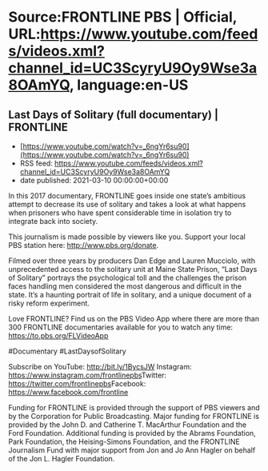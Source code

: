 # Source:FRONTLINE PBS | Official, URL:https://www.youtube.com/feeds/videos.xml?channel_id=UC3ScyryU9Oy9Wse3a8OAmYQ, language:en-US

## Last Days of Solitary (full documentary) | FRONTLINE
 - [https://www.youtube.com/watch?v=_6ngYr6su90](https://www.youtube.com/watch?v=_6ngYr6su90)
 - RSS feed: https://www.youtube.com/feeds/videos.xml?channel_id=UC3ScyryU9Oy9Wse3a8OAmYQ
 - date published: 2021-03-10 00:00:00+00:00

In this 2017 documentary, FRONTLINE goes inside one state’s ambitious attempt to decrease its use of solitary and takes a look at what happens when prisoners who have spent considerable time in isolation try to integrate back into society.

This journalism is made possible by viewers like you. Support your local PBS station here: http://www.pbs.org/donate​.

Filmed over three years by producers Dan Edge and Lauren Mucciolo, with unprecedented access to the solitary unit at Maine State Prison, “Last Days of Solitary” portrays the psychological toll and the challenges the prison faces handling men considered the most dangerous and difficult in the state. It’s a haunting portrait of life in solitary, and a unique document of a risky reform experiment.

Love FRONTLINE? Find us on the PBS Video App where there are more than 300 FRONTLINE documentaries available for you to watch any time: https://to.pbs.org/FLVideoApp​ 

#Documentary​ #LastDaysofSolitary

Subscribe on YouTube: http://bit.ly/1BycsJW​
Instagram: https://www.instagram.com/frontlinepbs​
Twitter: https://twitter.com/frontlinepbs​
Facebook: https://www.facebook.com/frontline

Funding for FRONTLINE is provided through the support of PBS viewers and by the Corporation for Public Broadcasting. Major funding for FRONTLINE is provided by the John D. and Catherine T. MacArthur Foundation and the Ford Foundation. Additional funding is provided by the Abrams Foundation, Park Foundation, the Heising-Simons Foundation, and the FRONTLINE Journalism Fund with major support from Jon and Jo Ann Hagler on behalf of the Jon L. Hagler Foundation.

